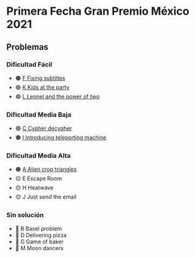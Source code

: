 # Primera Fecha Gran Premio México 2021

## Problemas

### Dificultad Fácil

- 🟠 [F Fixing subtitles](./F/)
- 🟢 [K Kids at the party](./K/)
- 🟢 [L Leonel and the power of two](./L/)

### Dificultad Media Baja

- 🟢 [C Cypher decypher](./C/)
- 🟠 [I Introducing teleporting machine](./I/)

### Dificultad Media Alta

- 🟠 [A Alien crop triangles](./A/)
- 🟡 E Escape Room
- 🟡 H Heatwave
- 🟡 J Just send the email

### Sin solución

- 🔴 B Basel problem
- 🔴 D Delivering pizza
- 🔴 G Game of baker
- 🔴 M Moon dancers
